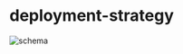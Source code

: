 # deployment-strategy

![schema](https://user-images.githubusercontent.com/23153316/234588896-5185522d-bca0-4e48-9e63-59e5e97c4598.png)
